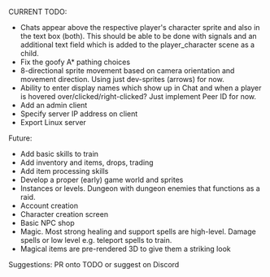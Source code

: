 CURRENT TODO:
- Chats appear above the respective player's character sprite and also in the text box (both). This should be able to be done with signals and an additional text field which is added to the player_character scene as a child.
- Fix the goofy A* pathing choices
- 8-directional sprite movement based on camera orientation and movement direction. Using just dev-sprites (arrows) for now.
- Ability to enter display names which show up in Chat and when a player is hovered over/clicked/right-clicked? Just implement Peer ID for now.
- Add an admin client
- Specify server IP address on client
- Export Linux server

Future:
- Add basic skills to train
- Add inventory and items, drops, trading
- Add item processing skills
- Develop a proper (early) game world and sprites
- Instances or levels. Dungeon with dungeon enemies that functions as a raid.
- Account creation
- Character creation screen
- Basic NPC shop
- Magic. Most strong healing and support spells are high-level. Damage spells or low level e.g. teleport spells to train.
- Magical items are pre-rendered 3D to give them a striking look

Suggestions: PR onto TODO or suggest on Discord
